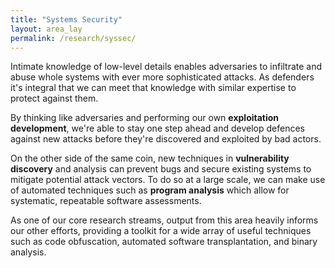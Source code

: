 ```yaml
---
title: "Systems Security"
layout: area_lay
permalink: /research/syssec/
---
```


<div class="research-areas-blurb">

<div class="research-areas-blurb-text">

Intimate knowledge of low-level details enables adversaries to infiltrate and abuse whole systems with ever more sophisticated attacks. 
As defenders it's integral that we can meet that knowledge with similar expertise to protect against them. 

By thinking like adversaries and performing our own **exploitation development**, we're able to stay one step ahead and develop
defences against new attacks before they're discovered and exploited by bad actors. 

On the other side of the same coin, new techniques in **vulnerability discovery** and analysis can prevent bugs and secure 
existing systems to mitigate potential attack vectors. 
To do so at a large scale, we can make use of automated techniques such as **program analysis** which allow for systematic, 
repeatable software assessments. 

As one of our core research streams, output from this area heavily informs our other efforts, providing a toolkit 
for a wide array of useful techniques such as code obfuscation, automated software transplantation, and binary analysis.

</div>
<div class="research-areas-blurb-image">
<i class="fas fa-cogs"></i>
</div>
</div>
